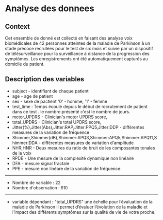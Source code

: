 # Analyse des donnees

## Context
Cet ensemble de donné est collecté en faisant des analyse voix biomédicales de 42 personnes 
atteintes de la maladie de Parkinson à un stade précoce recrutées pour le test de six mois et suivie par
un dispositif de télésurveillance pour la surveillance à distance de la progression des symptômes. 
Les enregistrements ont été automatiquement capturés au domicile du patient. 

## Description des variables

* subject - identifiant de chaque patient
* age - age de patient
* sex - sexe de pactient '0' - homme, '1' - femme
* test\_time : Temps écoulé depuis le début de recrutement de patient dans ce test . le nombre présenté c'est le nombre de jours.
* motor\_UPDRS - Clinician's motor UPDRS score,
* total\_UPDRS - Clinician's total UPDRS score, 
* Jitter(%),Jitter(Abs),Jitter:RAP,Jitter:PPQ5,Jitter:DDP - différentes measures de la variation de fréquence
* Shimmer,Shimmer(dB),Shimmer:APQ3,Shimmer:APQ5,Shimmer:APQ11,Shimmer:DDA - différentes measures de variation d'amplitude
* NHR,HNR -  Deux mesures du ratio de bruit de les composantes tonales de la voix
* RPDE - Une mesure de la complexité dynamique non linéaire
* DFA - mesure signal fractale
* PPE - mesure non linéare de la variation de fréquence 
-------------------------------------
* Nombre de variable : 22
* Nombre d'observation : 910
-----------------------------------------------
* variable dépendant : "total\_UPDRS"  une échelle pour l’évaluation de la maladie de Parkinson 
il permet d’évaluer l’évolution de la maladie et l’impact des différents symptômes sur la qualité de vie de votre proche.
